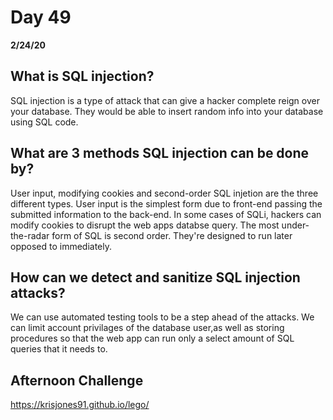 # Day 49
__2/24/20__

## What is SQL injection?
SQL injection is a type of attack that can give a hacker complete reign over your database. They would be able to insert random info into your database using SQL code.
## What are 3 methods SQL injection can be done by?
User input, modifying cookies and second-order SQL injetion are the three different types. User input is the simplest form due to front-end passing the submitted information to the back-end. In some cases of SQLi, hackers can modify cookies to disrupt the web apps databse query. The most under-the-radar form of SQL is second order. They're designed to run later opposed to immediately.
## How can we detect and sanitize SQL injection attacks?
We can use automated testing tools to be a step ahead of the attacks. We can limit account privilages of the database user,as well as storing procedures so that the web app can run only a select amount of SQL queries that it needs to.

## Afternoon Challenge
https://krisjones91.github.io/lego/
